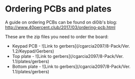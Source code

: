 # Ordering PCBs and plates
A guide on ordering PCBs can be found on di0ib's blog: http://www.40percent.club/2017/03/ordering-pcb.html

These are the zip files you need to order the board:
* Keypad PCB - ![Link to gerbers](/cgarcia2097/8-Pack/Ver. 1.2/Keypad/Gerbers)
* Top plate - ![Link to gerbers](/cgarcia2097/8-Pack/Ver. 1.1/plates/gerbers)
* Bottom plate - ![Link to gerbers](/cgarcia2097/8-Pack/Ver. 1.1/plates/gerbers)

